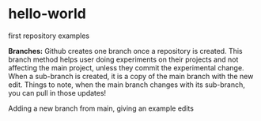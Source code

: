 # hello-world
first repository examples 

**Branches:**
  Github creates one branch once a repository is created. This branch method helps user doing experiments on their projects and not affecting the main project, unless they commit the experimental change.
  When a sub-branch is created, it is a copy of the main branch with the new edit. Things to note, when the main branch changes with its sub-branch, you can pull in those updates!
  
  
Adding a new branch from main, giving an example edits

